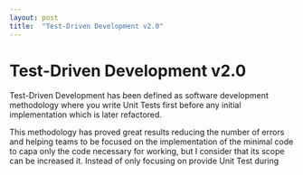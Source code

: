 ```yaml
---
layout: post
title:  "Test-Driven Development v2.0"
---
```


Test-Driven Development v2.0
============================

Test-Driven Development has been defined as software development
methodology where you write Unit Tests first before any initial
implementation which is later refactored.

This methodology has proved great results reducing the number of
errors and helping teams to be focused on the implementation of the
minimal code to capa only the
code necessary for working, but I consider that its scope can be increased it.
Instead of only focusing on provide Unit Test during
